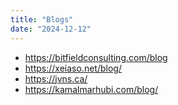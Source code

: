 ```yaml
---
title: "Blogs"
date: "2024-12-12"
---
```


- <https://bitfieldconsulting.com/blog>
- <https://xeiaso.net/blog/>
- <https://jvns.ca/>
- <https://kamalmarhubi.com/blog/>

